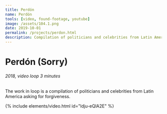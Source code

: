 ```yaml
---
title: Perdón
name: Perdón
tools: [video, found-footage, youtube]
image: /assets/104.1.png
date: 2019-10-01
permalink: /projects/perdon.html
description: Compilation of politicians and celebrities from Latin America asking for forgiveness.
---
```


# Perdón (Sorry)

###### 2018, video loop 3 minutes

The work in loop is a compilation of politicians and celebrities from Latin America asking for forgiveness.

{% include elements/video.html id="ldju-eQlA2E" %}
